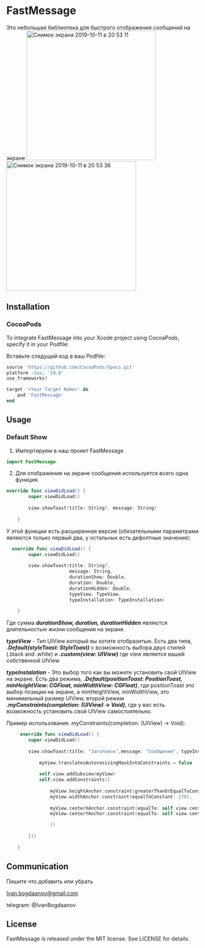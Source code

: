 # FastMessage
Это небольшая библиотека для быстрого отображения сообщений на экране
<img width="339" alt="Снимок экрана 2019-10-11 в 20 53 11" src="https://user-images.githubusercontent.com/50133415/66673471-4ed7d680-ec69-11e9-933a-9a165f992631.png">
<img width="340" alt="Снимок экрана 2019-10-11 в 20 53 36" src="https://user-images.githubusercontent.com/50133415/66673490-5a2b0200-ec69-11e9-94f0-b72353ee1170.png">

## Installation
### CocoaPods
To integrate FastMessage into your Xcode project using CocoaPods, specify it in your Podfile:

Вставьте следущий код в ваш Podfile:

```ruby
source 'https://github.com/CocoaPods/Specs.git'
platform :ios, '10.0'
use_frameworks!

target '<Your Target Name>' do
    pod 'FastMessage'
end
```
## Usage
### Default Show
1.  Импортируем в наш проект FastMessage
```swift
import FastMessage
```
2.  Для отображения на экране сообщения используется всего одна функция.

```swift
override func viewDidLoad() {
        super.viewDidLoad()
        
        view.showToast(title: String?, message: String)
        
    }
```
У этой функции есть расширенная версия (обязательными параметрами являются только первый два, у остальных есть дефолтные значения):
```swift
  override func viewDidLoad() {
        super.viewDidLoad()
        
        view.showToast(title: String?,
                       message: String,
                       durationShow: Double,
                       duration: Double,
                       durationHidden: Double,
                       typeView: TypeView,
                       typeInstallation: TypeInstallation)
        
    }
 ```
   Где сумма ***durationShow, duration, durationHidden*** являются длительностью жизни сообщения на экране.
     
   ***typeView*** - Тип UIView который вы хотите отобразитью. Есть два типа, ***.Default(styleToast: StyleToast)*** с возможность выбора двух стилей (.black and .white) и ***.custom(view: UIView)*** где view является вашей собственной UIView
     
   ***typeInstalation*** - Это выбор того как вы можете установить свой UIView на экране. Есть два режима, ***.Default(positionToast: PositionToast, minHeightView: CGFloat, minWidthView: CGFloat)***, где positionToast это выбор позиции на экране, а minHeightView, minWidthView, это минимальный размер UIView, второй режим ***.myConstraints(completion: (UIView) -> Void)***, где у вас есть возможность установить свой UIView самостоятельно. 
     
Пример использования .myConstraints(completion: (UIView) -> Void):
```swift
     override func viewDidLoad() {
        super.viewDidLoad()
        
        view.showToast(title: "Заголовок",message: "Сообщение", typeInstallation: .myConstraints(completion: { myView in
            
            myView.translatesAutoresizingMaskIntoConstraints = false
            
            self.view.addSubview(myView)
            self.view.addConstraints([
                
                myView.heightAnchor.constraint(greaterThanOrEqualToConstant: 44),
                myView.widthAnchor.constraint(equalToConstant: 270),
                
                myView.centerXAnchor.constraint(equalTo: self.view.centerXAnchor),
                myView.centerYAnchor.constraint(equalTo: self.view.centerYAnchor)

                ])
            
        }))
        
    }
```
     
## Communication
Пишите что добавить или убрать

Ivan.bogdaanov@gmail.com

telegram: @IvanBogdaanov

## License
FastMessage is released under the MIT license. See LICENSE for details.

